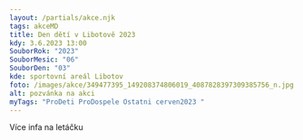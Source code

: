 ```yaml
---
layout: /partials/akce.njk
tags: akceMD
title: Den dětí v Libotově 2023
kdy: 3.6.2023 13:00
SouborRok: "2023"
SouborMesic: "06"
SouborDen: "03"
kde: sportovní areál Libotov
foto: /images/akce/349477395_149208374806019_4087828397309385756_n.jpg
alt: pozvánka na akci
myTags: "ProDeti ProDospele Ostatni cerven2023 "
---
```

V﻿íce infa na letáčku